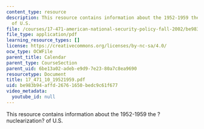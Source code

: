 ```yaml
---
content_type: resource
description: This resource contains information about the 1952-1959 the ?nuclearization?
  of U.S.
file: /courses/17-471-american-national-security-policy-fall-2002/be983b94affd26761650bedc9c61f677_17_471_10_19521959.pdf
file_type: application/pdf
learning_resource_types: []
license: https://creativecommons.org/licenses/by-nc-sa/4.0/
ocw_type: OCWFile
parent_title: Calendar
parent_type: CourseSection
parent_uid: 6be13a02-adeb-e9d9-7e23-80a7c8ea9690
resourcetype: Document
title: 17_471_10_19521959.pdf
uid: be983b94-affd-2676-1650-bedc9c61f677
video_metadata:
  youtube_id: null
---
```

This resource contains information about the 1952-1959 the ?nuclearization? of U.S.